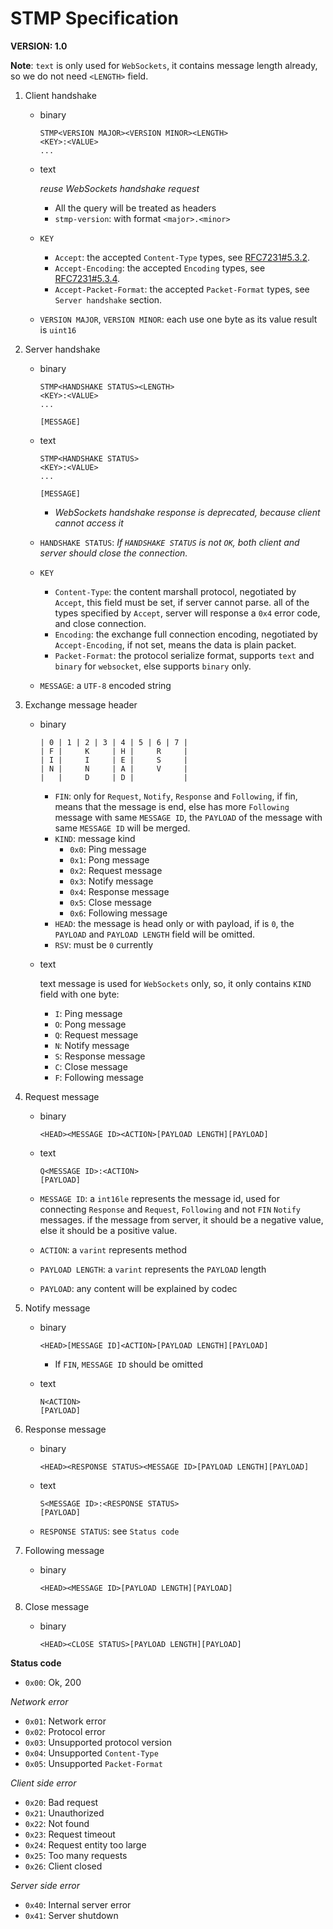 # STMP Specification

**VERSION: 1.0**

**Note**: `text` is only used for `WebSockets`, it contains message length already, so we do not need `<LENGTH>` field.

1. Client handshake

   - binary

     ```text
     STMP<VERSION MAJOR><VERSION MINOR><LENGTH>
     <KEY>:<VALUE>
     ...
     ```

   - text

     _reuse WebSockets handshake request_

     - All the query will be treated as headers
     - `stmp-version`: with format `<major>.<minor>`

   - `KEY`

     - `Accept`: the accepted `Content-Type` types, see [RFC7231#5.3.2](https://tools.ietf.org/html/rfc7231#section-5.3.2).
     - `Accept-Encoding`: the accepted `Encoding` types, see [RFC7231#5.3.4](https://tools.ietf.org/html/rfc7231#section-5.3.2).
     - `Accept-Packet-Format`: the accepted `Packet-Format` types, see `Server handshake` section.

   - `VERSION MAJOR`, `VERSION MINOR`: each use one byte as its value result is `uint16`

2. Server handshake

   - binary

     ```text
     STMP<HANDSHAKE STATUS><LENGTH>
     <KEY>:<VALUE>
     ...

     [MESSAGE]
     ```

   - text

     ```text
     STMP<HANDSHAKE STATUS>
     <KEY>:<VALUE>
     ...

     [MESSAGE]
     ```

     - _WebSockets handshake response is deprecated, because client cannot access it_

   - `HANDSHAKE STATUS`: _If `HANDSHAKE STATUS` is not `OK`, both client and server should close the connection._

   - `KEY`

     - `Content-Type`: the content marshall protocol, negotiated by `Accept`, this field must be set, if server cannot parse.
       all of the types specified by `Accept`, server will response a `0x4` error code, and close connection.
     - `Encoding`: the exchange full connection encoding, negotiated by `Accept-Encoding`, if not set, means the data is plain packet.
     - `Packet-Format`: the protocol serialize format, supports `text` and `binary` for `websocket`, else supports `binary` only.

   - `MESSAGE`: a `UTF-8` encoded string

3. Exchange message header

   - binary

     ```text
     | 0 | 1 | 2 | 3 | 4 | 5 | 6 | 7 |
     | F |     K     | H |     R     |
     | I |     I     | E |     S     |
     | N |     N     | A |     V     |
     |   |     D     | D |           |
     ```

     - `FIN`: only for `Request`, `Notify`, `Response` and `Following`, if fin, means
       that the message is end, else has more `Following` message with same `MESSAGE ID`,
       the `PAYLOAD` of the message with same `MESSAGE ID` will be merged.
     - `KIND`: message kind
       - `0x0`: Ping message
       - `0x1`: Pong message
       - `0x2`: Request message
       - `0x3`: Notify message
       - `0x4`: Response message
       - `0x5`: Close message
       - `0x6`: Following message
     - `HEAD`: the message is head only or with payload, if is `0`, the `PAYLOAD` and `PAYLOAD LENGTH` field will be omitted.
     - `RSV`: must be `0` currently

   - text

     text message is used for `WebSockets` only, so, it only contains
     `KIND` field with one byte:

     - `I`: Ping message
     - `O`: Pong message
     - `Q`: Request message
     - `N`: Notify message
     - `S`: Response message
     - `C`: Close message
     - `F`: Following message

4. Request message

   - binary

     ```text
     <HEAD><MESSAGE ID><ACTION>[PAYLOAD LENGTH][PAYLOAD]
     ```

   - text

     ```text
     Q<MESSAGE ID>:<ACTION>
     [PAYLOAD]
     ```

   - `MESSAGE ID`: a `int16le` represents the message id, used for connecting `Response` and `Request`, `Following` and not `FIN` `Notify` messages.
      if the message from server, it should be a negative value, else it should be a positive value.
   - `ACTION`: a `varint` represents method
   - `PAYLOAD LENGTH`: a `varint` represents the `PAYLOAD` length
   - `PAYLOAD`: any content will be explained by codec

5. Notify message

   - binary

     ```text
     <HEAD>[MESSAGE ID]<ACTION>[PAYLOAD LENGTH][PAYLOAD]
     ```

     - If `FIN`, `MESSAGE ID` should be omitted

   - text

     ```text
     N<ACTION>
     [PAYLOAD]
     ```

6. Response message

   - binary

     ```text
     <HEAD><RESPONSE STATUS><MESSAGE ID>[PAYLOAD LENGTH][PAYLOAD]
     ```

   - text

     ```text
     S<MESSAGE ID>:<RESPONSE STATUS>
     [PAYLOAD]
     ```

   - `RESPONSE STATUS`: see `Status code`

7. Following message

   - binary

     ```text
     <HEAD><MESSAGE ID>[PAYLOAD LENGTH][PAYLOAD]
     ```

8. Close message

   - binary

     ```text
     <HEAD><CLOSE STATUS>[PAYLOAD LENGTH][PAYLOAD]
     ```

**Status code**

- `0x00`: Ok, 200

_Network error_

- `0x01`: Network error
- `0x02`: Protocol error
- `0x03`: Unsupported protocol version
- `0x04`: Unsupported `Content-Type`
- `0x05`: Unsupported `Packet-Format`

_Client side error_

- `0x20`: Bad request
- `0x21`: Unauthorized
- `0x22`: Not found
- `0x23`: Request timeout
- `0x24`: Request entity too large
- `0x25`: Too many requests
- `0x26`: Client closed

_Server side error_

- `0x40`: Internal server error
- `0x41`: Server shutdown
